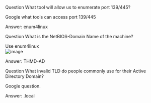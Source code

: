 Question 
What tool will allow us to enumerate port 139/445?

Google what tools can access port 139/445

Answer: enum4linux

Question
What is the NetBIOS-Domain Name of the machine?

Use enum4linux </br>
![image](https://github.com/Shawn-Nichol/TryHackMe/assets/30714313/9ddc777a-7018-4ece-addc-d51be09a1680)


Answer: THMD-AD

Question
What invalid TLD do people commonly  use for their Active Directory Domain?

Google question. 

Answer: .local
